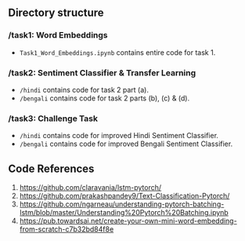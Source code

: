 ## Directory structure

### /task1: Word Embeddings

* `Task1_Word_Embeddings.ipynb` contains entire code for task 1.

### /task2: Sentiment Classifier & Transfer Learning
* `/hindi` contains code for task 2 part (a).
* `/bengali` contains  code for task 2 parts (b), (c) & (d).

### /task3: Challenge Task
* `/hindi` contains code for improved Hindi Sentiment Classifier.
* `/bengali` contains  code for improved Bengali Sentiment Classifier.


## Code References
1. https://github.com/claravania/lstm-pytorch/
2. https://github.com/prakashpandey9/Text-Classification-Pytorch/
3. https://github.com/ngarneau/understanding-pytorch-batching-lstm/blob/master/Understanding%20Pytorch%20Batching.ipynb
4. https://pub.towardsai.net/create-your-own-mini-word-embedding-from-scratch-c7b32bd84f8e
